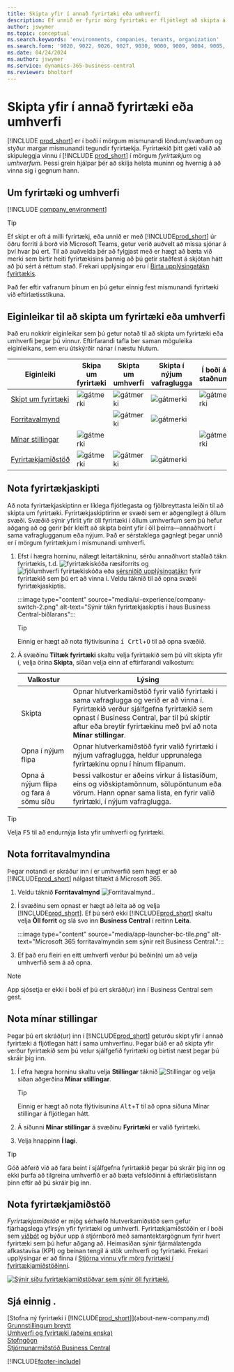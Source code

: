 ```yaml
---
title: Skipta yfir í annað fyrirtæki eða umhverfi
description: Ef unnið er fyrir mörg fyrirtæki er fljótlegt að skipta á milli umhverfis og fyrirtækja.
author: jswymer
ms.topic: conceptual
ms.search.keywords: 'environments, companies, tenants, organization'
ms.search.form: '9020, 9022, 9026, 9027, 9030, 9000, 9009, 9004, 9005, 9024, 9006, 9007, 9010, 9016, 9017'
ms.date: 04/24/2024
ms.author: jswymer
ms.service: dynamics-365-business-central
ms.reviewer: bholtorf
---
```


# <a name="switching-to-another-company-or-environment"></a>Skipta yfir í annað fyrirtæki eða umhverfi

[!INCLUDE [prod_short](includes/prod_short.md)] er í boði í mörgum mismunandi löndum/svæðum og styður margar mismunandi tegundir fyrirtækja. Fyrirtækið þitt gæti valið að skipuleggja vinnu í [!INCLUDE [prod_short](includes/prod_short.md)] í mörgum *fyrirtækjum* og *umhverfum*. Þessi grein hjálpar þér að skilja helsta muninn og hvernig á að vinna sig í gegnum hann.

## <a name="about-companies-and-environments"></a>Um fyrirtæki og umhverfi

[!INCLUDE [company_environment](includes/company_environment.md)]

> [!TIP]
> Ef skipt er oft á milli fyrirtækj, eða unnið er með [!INCLUDE[prod_short](includes/prod_short.md)] úr öðru forriti á borð við Microsoft Teams, getur verið auðvelt að missa sjónar á því hvar þú ert. Til að auðvelda þér að fylgjast með er hægt að bæta við merki sem birtir heiti fyrirtækisins þannig að þú getir staðfest á skjótan hátt að þú sért á réttum stað. Frekari upplýsingar eru í [Birta upplýsingatákn fyrirtækis](admin-company-information.md#badge).
> 
> Það fer eftir vafranum þínum en þú getur einnig fest mismunandi fyrirtæki við eftirlætisstikuna.  

<!--
[!INCLUDE [about-ui-learn](includes/about-ui-learn.md)]-->

## <a name="features-for-switching-company-or-environment"></a>Eiginleikar til að skipta um fyrirtæki eða umhverfi

Það eru nokkrir eiginleikar sem þú getur notað til að skipta um fyrirtæki eða umhverfi þegar þú vinnur. Eftirfarandi tafla ber saman möguleika eiginleikans, sem eru útskýrðir nánar í næstu hlutum.

|Eiginleiki|Skipa um fyrirtæki|Skipta um umhverfi|Skipta í nýjum vafraglugga| Í boði á staðnum|
|-------|--------------|------------------|-------------------------|----------------------|
|[Skipt um fyrirtæki](#use-the-company-switcher)|![gátmerki](media/check.png "ávísun")|![gátmerki](media/check.png "ávísun")|![gátmerki](media/check.png "ávísun")|![gátmerki](media/check.png "ávísun")|
|[Forritavalmynd](#use-the-app-launcher)||![gátmerki](media/check.png "ávísun")|![gátmerki](media/check.png "ávísun")||
|[Mínar stillingar](#use-my-settings)|![gátmerki](media/check.png "ávísun")|||![gátmerki](media/check.png "ávísun")|
|[Fyrirtækjamiðstöð](#use-company-hub)|![gátmerki](media/check.png "ávísun")|![gátmerki](media/check.png "ávísun")|![gátmerki](media/check.png "ávísun")||

## <a name="use-the-company-switcher"></a>Nota fyrirtækjaskipti

Að nota fyrirtækjaskiptinn er líklega fljótlegasta og fjölbreyttasta leiðin til að skipta um fyrirtæki. Fyrirtækjaskiptirinn er svæði sem er aðgengilegt á öllum svæði. Svæðið sýnir yfirlit yfir öll fyrirtæki í öllum umhverfum sem þú hefur aðgang að og gerir þér kleift að skipta beint yfir í öll þeirra&mdash;annaðhvort í sama vafraglugganum eða nýjum. Það er sérstaklega gagnlegt þegar unnið er í mörgum fyrirtækjum í mismunandi umhverfi.

1. Efst í hægra horninu, nálægt leitartákninu, sérðu annaðhvort staðlað tákn fyrirtækis, t.d. ![fyrirtækiskóða ræsiforrits](media/ui-experience/company-icon.png "Sýnir tákn fyrirtækjaskiptis sem notað er í einu umhverfi") og ![fjölumhverfi fyrirtækiskóða](media/ui-experience/company-icon-multi-env.png "Sýnir tákn fyrirtækjaskiptis sem notað er í mörgum umhverfum") eða [sérsniðið upplýsingatákn](admin-company-information.md#badge) fyrir fyrirtækið sem þú ert að vinna í. Veldu táknið til að opna svæði fyrirtækjaskiptis.

   :::image type="content" source="media/ui-experience/company-switch-2.png" alt-text="Sýnir tákn fyrirtækjaskiptis í haus Business Central-biðlarans":::  

   > [!TIP]
   > Einnig er hægt að nota flýtivísunina <kbd>í Crtl</kbd>+<kbd>O</kbd> til að opna svæðið.
2. Á svæðinu **Tiltæk fyrirtæki** skaltu velja fyrirtækið sem þú vilt skipta yfir í, velja örina **Skipta**, síðan velja einn af eftirfarandi valkostum:

   |Valkostur|Lýsing|
   |------|-----------|
   |Skipta|Opnar hlutverkamiðstöð fyrir valið fyrirtæki í sama vafraglugga og verið er að vinna í. Fyrirtækið verður sjálfgefna fyrirtækið sem opnast í Business Central, þar til þú skiptir aftur eða breytir fyrirtækinu með því að nota **Mínar stillingar**. |
   |Opna í nýjum flipa|Opnar hlutverkamiðstöð fyrir valið fyrirtæki í nýjum vafraglugga, heldur upprunalega fyrirtækinu opnu í hinum flipanum.|
   |Opna á nýjum flipa og fara á sömu síðu|Þessi valkostur er aðeins virkur á listasíðum, eins og viðskiptamönnum, sölupöntunum eða vörum. Hann opnar sama lista, en fyrir valið fyrirtæki, í nýjum vafraglugga. |

> [!TIP]
> Velja <kbd>F5</kbd> til að endurnýja lista yfir umhverfi og fyrirtæki.

## <a name="use-the-app-launcher"></a>Nota forritavalmyndina

Þegar notandi er skráður inn í er umhverfið sem hægt er að [!INCLUDE[prod_short](includes/prod_short.md)] nálgast tiltækt á Microsoft 365.  

1. Veldu táknið **Forritavalmynd** ![Forritavalmynd.](media/app-launcher-icon.png "Forritavalmynd býður upp á aðgang að fleiri eiginleikum").
2. Í svæðinu sem opnast er hægt að leita að og velja [!INCLUDE[prod_short](includes/prod_short.md)]. Ef þú sérð ekki [!INCLUDE[prod_short](includes/prod_short.md)] skaltu velja **Öll forrit** og slá svo inn **Business Central** í reitinn **Leita**.

   :::image type="content" source="media/app-launcher-bc-tile.png" alt-text="Microsoft 365 forritavalmyndin sem sýnir reit Business Central.":::  

3. Ef það eru fleiri en eitt umhverfi verður þú beðin(n) um að velja umhverfið sem á að opna.

> [!NOTE]
> App sjósetja er ekki í boði ef þú ert skráð(ur) inn í Business Central sem gest.

<!--
The following image shows tiles for accessing production and sandbox environments on the Dynamics 365 Home page.

:::image type="content" source="media/app-picker-environments.png" alt-text="The Dynamics 365 Home page showing production and sandbox environments.":::
-->
## <a name="use-my-settings"></a>Nota mínar stillingar

Þegar þú ert skráð(ur) inn í [!INCLUDE[prod_short](includes/prod_short.md)] geturðu skipt yfir í annað fyrirtæki á fljótlegan hátt í sama umhverfinu. Þegar búið er að skipta yfir verður fyrirtækið sem þú velur sjálfgefið fyrirtæki og birtist næst þegar þú skráir þig inn.

1. Í efra hægra horninu skaltu velja **Stillingar** táknið ![Stillingar](media/ui-experience/settings_icon_small.png "Stillingatákn fyrir hlutverkamiðstöð") og velja síðan aðgerðina **Mínar stillingar**.

    > [!TIP]
    > Einnig er hægt að nota flýtivísunina <kbd>Alt</kbd>+<kbd>T</kbd> til að opna síðuna Mínar stillingar á fljótlegan hátt.

2. Á síðunni **Mínar stillingar** á svæðinu **Fyrirtæki** er valið fyrirtæki.  
3. Velja hnappinn **Í lagi**.

> [!TIP]
> Góð aðferð við að fara beint í sjálfgefna fyrirtækið þegar þú skráir þig inn og ekki þurfa að tilgreina umhverfið er að bæta vefslóðinni á eftirlætislistann þinn eftir að þú skráir þig inn.

## <a name="use-company-hub"></a>Nota fyrirtækjamiðstöð

*Fyrirtækjamiðstöð* er mjög sérhæfð hlutverkamiðstöð sem gefur fjárhagslega yfirsýn yfir fyrirtæki og umhverfi. Fyrirtækjamiðstöðin er í boði sem [viðbót](ui-extensions-company-hub.md) og býður upp á stjórnborð með samantektargögnum fyrir hvert fyrirtæki sem þú hefur aðgang að. Heimasíðan sýnir fjármálatengda afkastavísa (KPI) og beinan tengil á stök umhverfi og fyrirtæki. Frekari upplýsingar er að finna í [Stjórna vinnu yfir mörg fyrirtæki í fyrirtækjamiðstöðinni](company-hub.md).

[![Sýnir síðu fyrirtækjamiðstöðvar sem sýnir öll fyrirtæki.](media/company-hub.png)](media/company-hub.png#lightbox)  

## <a name="see-also"></a>Sjá einnig .

[Stofna ný fyrirtæki í [!INCLUDE[prod_short](includes/prod_short.md)]](about-new-company.md)  
[Grunnstillingum breytt](ui-change-basic-settings.md)  
[Umhverfi og fyrirtæki (aðeins enska)](/dynamics365/business-central/dev-itpro/administration/tenant-environment-topology)  
[Stofngögn](admin-company-information.md)  
[Stjórnunarmiðstöð Business Central](/dynamics365/business-central/dev-itpro/administration/tenant-admin-center)  

[!INCLUDE[footer-include](includes/footer-banner.md)]
